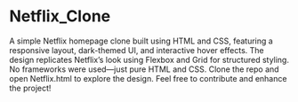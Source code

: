 # Netflix_Clone

A simple Netflix homepage clone built using HTML and CSS, featuring a responsive layout, dark-themed UI, and interactive hover effects. The design replicates Netflix’s look using Flexbox and Grid for structured styling. No frameworks were used—just pure HTML and CSS. Clone the repo and open Netflix.html to explore the design. Feel free to contribute and enhance the project! 

